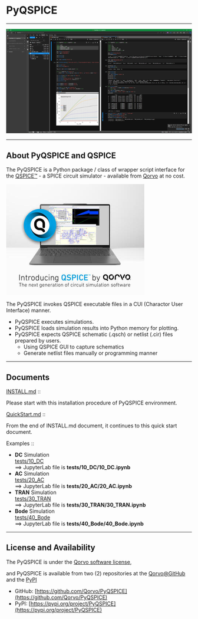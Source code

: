 # PyQSPICE

***

![](images/SS.png)

***

## About PyQSPICE and QSPICE

The PyQSPICE is a Python package / class of wrapper script interface for the [QSPICE™](https://www.qorvo.com/design-hub/design-tools/interactive/qspice) - a SPICE circuit simulator - available from [Qorvo](https://www.qorvo.com) at no cost.

![](images/QSPICE.jpg)

The PyQSPICE invokes QSPICE executable files in a CUI (Charactor User Interface) manner.

* PyQSPICE executes simulations.
* PyQSPICE loads simulation results into Python memory for plotting.
* PyQSPICE expects QSPICE schematic (.qsch) or netlist (.cir) files prepared by users.
    * Using QSPICE GUI to capture schematics
    * Generate netlist files manually or programming manner

***

## Documents

[INSTALL.md](INSTALL.md) ::

Please start with this installation procedure of PyQSPICE environment.

[QuickStart.md](QuickStart.md) ::

From the end of INSTALL.md document, it continues to this quick start document.

Examples ::

* **DC** Simulation <br/>
  [tests/10_DC](tests/10_DC/10_DC.md) <br/>
  ==> JupyterLab file is **tests/10_DC/10_DC.ipynb**
* **AC** Simulation <br/>
  [tests/20_AC](tests/20_AC/20_AC.md) <br/>
  ==> JupyterLab file is **tests/20_AC/20_AC.ipynb**
* **TRAN** Simulation <br/>
  [tests/30_TRAN](tests/30_TRAN/30_TRAN.md) <br/>
  ==> JupyterLab file is **tests/30_TRAN/30_TRAN.ipynb**
* **Bode** Simulation <br/>
  [tests/40_Bode](tests/40_Bode/40_Bode.md) <br/>
  ==> JupyterLab file is **tests/40_Bode/40_Bode.ipynb**

***

## License and Availability

The PyQSPICE is under the [Qorvo software license](https://github.com/Qorvo/PyQSPICE/blob/13ae6387ef4619cf605c854739218b3d24db69d2/LICENSE),

and PyQSPICE is available from two (2) repositories at the [Qorvo@GitHub](https://github.com/Qorvo) and the [PyPI](https://pypi.org) 
* GitHub:  [https://github.com/Qorvo/PyQSPICE](https://github.com/Qorvo/PyQSPICE)
* PyPI:  [https://pypi.org/project/PyQSPICE](https://pypi.org/project/PyQSPICE)

